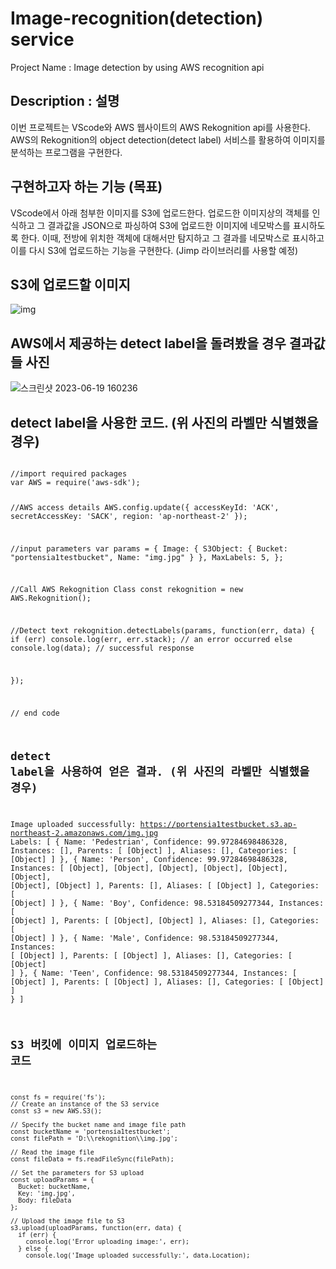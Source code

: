 # Image-recognition(detection) service
Project Name : Image detection by using AWS recognition api

## Description : 설명
이번 프로젝트는 VScode와 AWS 웹사이트의 AWS Rekognition api를 사용한다.
AWS의 Rekognition의 object detection(detect label) 서비스를 활용하여 이미지를 분석하는 프로그램을 구현한다.

## 구현하고자 하는 기능 (목표)
VScode에서 아래 첨부한 이미지를 S3에 업로드한다.
업로드한 이미지상의 객체를 인식하고 그 결과값을 JSON으로 파싱하여 S3에 업로드한 이미지에 네모박스를 표시하도록 한다.
이때, 전방에 위치한 객체에 대해서만 탐지하고 그 결과를 네모박스로 표시하고 이를 다시 S3에 업로드하는 기능을 구현한다. (Jimp 라이브러리를 사용할 예정)


## S3에 업로드할 이미지
![img](https://github.com/dude1599/Image-recognition-detection-service/assets/133233495/2789dead-c300-4bda-9288-b06dd1b98b8c)

## AWS에서 제공하는 detect label을 돌려봤을 경우 결과값들 사진
![스크린샷 2023-06-19 160236](https://github.com/dude1599/Image-recognition-detection-service/assets/133233495/9ec9b1d2-2f04-435a-ae36-073ea454eaa8)


## detect label을 사용한 코드. (위 사진의 라벨만 식별했을 경우)
<code>
//import required packages
var AWS = require('aws-sdk');

//AWS access details
AWS.config.update({
    accessKeyId: 'ACK',
    secretAccessKey: 'SACK',
    region: 'ap-northeast-2'
  });

  //input parameters
  var params = {
    Image: {
     S3Object: {
      Bucket: "portensia1testbucket", 
      Name: "img.jpg"
     }
    },
    MaxLabels: 5,
   };

   //Call AWS Rekognition Class
  const rekognition = new AWS.Rekognition();


  //Detect text
  rekognition.detectLabels(params, function(err, data) {
    if (err) console.log(err, err.stack); // an error occurred
    else     console.log(data);           // successful response

  });

// end code
  
  
## detect label을 사용하여 얻은 결과. (위 사진의 라벨만 식별했을 경우)
 Image uploaded successfully: https://portensia1testbucket.s3.ap-northeast-2.amazonaws.com/img.jpg
Labels: [
  {
    Name: 'Pedestrian',
    Confidence: 99.97284698486328,
    Instances: [],
    Parents: [ [Object] ],
    Aliases: [],
    Categories: [ [Object] ]
  },
  {
    Name: 'Person',
    Confidence: 99.97284698486328,
    Instances: [
      [Object], [Object],
      [Object], [Object],
      [Object], [Object],
      [Object], [Object]
    ],
    Parents: [],
    Aliases: [ [Object] ],
    Categories: [ [Object] ]
  },
  {
    Name: 'Boy',
    Confidence: 98.53184509277344,
    Instances: [ [Object] ],
    Parents: [ [Object], [Object] ],
    Aliases: [],
    Categories: [ [Object] ]
  },
  {
    Name: 'Male',
    Confidence: 98.53184509277344,
    Instances: [ [Object] ],
    Parents: [ [Object] ],
    Aliases: [],
    Categories: [ [Object] ]
  },
  {
    Name: 'Teen',
    Confidence: 98.53184509277344,
    Instances: [ [Object] ],
    Parents: [ [Object] ],
    Aliases: [],
    Categories: [ [Object] ]
  }
]
  
  ## S3 버킷에 이미지 업로드하는 코드
    
    const fs = require('fs');
    // Create an instance of the S3 service
    const s3 = new AWS.S3();

    // Specify the bucket name and image file path
    const bucketName = 'portensia1testbucket';
    const filePath = 'D:\\rekognition\\img.jpg';

    // Read the image file
    const fileData = fs.readFileSync(filePath);

    // Set the parameters for S3 upload
    const uploadParams = {
      Bucket: bucketName,
      Key: 'img.jpg',
      Body: fileData
    };

    // Upload the image file to S3
    s3.upload(uploadParams, function(err, data) {
      if (err) {
        console.log('Error uploading image:', err);
      } else {
        console.log('Image uploaded successfully:', data.Location);

  
